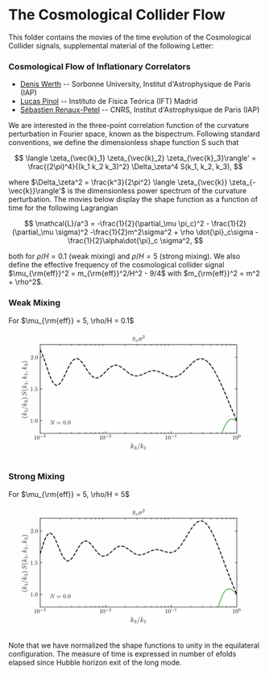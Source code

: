 # The Cosmological Collider Flow

This folder contains the movies of the time evolution of the Cosmological Collider signals, supplemental material of the following Letter:

### Cosmological Flow of Inflationary Correlators

* [Denis Werth](mailto:werth@iap.fr) -- Sorbonne University, Institut d'Astrophysique de Paris (IAP)
* [Lucas Pinol](mailto:pinol@iap.fr) -- Instituto de Física Teórica (IFT) Madrid
* [Sébastien Renaux-Petel](mailto:petel@iap.fr) -- CNRS, Institut d'Astrophysique de Paris (IAP)


We are interested in the three-point correlation function of the curvature perturbation in Fourier space, known as the bispectrum. Following standard conventions, we define the dimensionless shape function S such that 

$$
\langle \zeta_{\vec{k}_1} \zeta_{\vec{k}_2} \zeta_{\vec{k}_3}\rangle' = \frac{(2\pi)^4}{(k_1 k_2 k_3)^2} \Delta_\zeta^4 S(k_1, k_2, k_3),
$$

where $\Delta_\zeta^2 = \frac{k^3}{2\pi^2} \langle \zeta_{\vec{k}} \zeta_{-\vec{k}}\rangle'$ is the dimensionless power spectrum of the curvature perturbation. The movies below display the shape function as a function of time for the following Lagrangian

$$
\mathcal{L}/a^3 = -\frac{1}{2}(\partial_\mu \pi_c)^2 - \frac{1}{2}(\partial_\mu \sigma)^2 -\frac{1}{2}m^2\sigma^2 + \rho \dot{\pi}_c\sigma - \frac{1}{2}\alpha\dot{\pi}_c \sigma^2,
$$

both for $\rho/H = 0.1$ (weak mixing) and $\rho/H = 5$ (strong mixing). We also define the effective frequency of the cosmological collider signal $\mu_{\rm{eff}}^2 = m_{\rm{eff}}^2/H^2 - 9/4$ with $m_{\rm{eff}}^2 = m^2 + \rho^2$.

### Weak Mixing

For $\mu_{\rm{eff}} = 5, \rho/H = 0.1$

<p align="center">
  <img src="CosmologicalColliderFlow_WeakMixing.gif">
</p>

### Strong Mixing

For $\mu_{\rm{eff}} = 5, \rho/H = 5$

<p align="center">
  <img src="CosmologicalColliderFlow_StrongMixing.gif">
</p>

Note that we have normalized the shape functions to unity in the equilateral configuration. The measure of time is expressed in number of efolds elapsed since Hubble horizon exit of the long mode.
